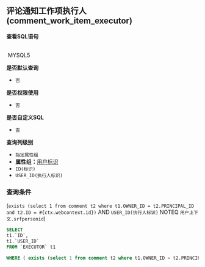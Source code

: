 ## 评论通知工作项执行人(comment_work_item_executor) <!-- {docsify-ignore-all} -->



<p class="panel-title"><b>查看SQL语句</b></p>
<br>

<el-row>
&nbsp;<el-tag @click="MYSQL5 = true">MYSQL5</el-tag>
</el-row>

<br>
<p class="panel-title"><b>是否默认查询</b></p>

* `否`

<p class="panel-title"><b>是否权限使用</b></p>

* `否`

<p class="panel-title"><b>是否自定义SQL</b></p>

* `否`

<p class="panel-title"><b>查询列级别</b></p>

* `指定属性组`
*  **属性组：**[用户标识](#)
  * `ID(标识)`
  * `USER_ID(执行人标识)`



### 查询条件

(`exists (select 1 from comment t2 where t1.OWNER_ID = t2.PRINCIPAL_ID and t2.ID = #{ctx.webcontext.id})` AND `USER_ID(执行人标识)` NOTEQ `用户上下文.srfpersonid`)





<el-dialog v-model="MYSQL5" title="MYSQL5">

```sql
SELECT
t1.`ID`,
t1.`USER_ID`
FROM `EXECUTOR` t1 

WHERE ( exists (select 1 from comment t2 where t1.OWNER_ID = t2.PRINCIPAL_ID and t2.ID = #{ctx.webcontext.id})  AND  t1.`USER_ID` <> #{ctx.sessioncontext.srfpersonid} )
```

</el-dialog>

<script>
 const { createApp } = Vue
  createApp({
    data() {
      return {
                MYSQL5 : false
        
      }
    },
    methods: {
    }
  }).use(ElementPlus).mount('#app')
</script>